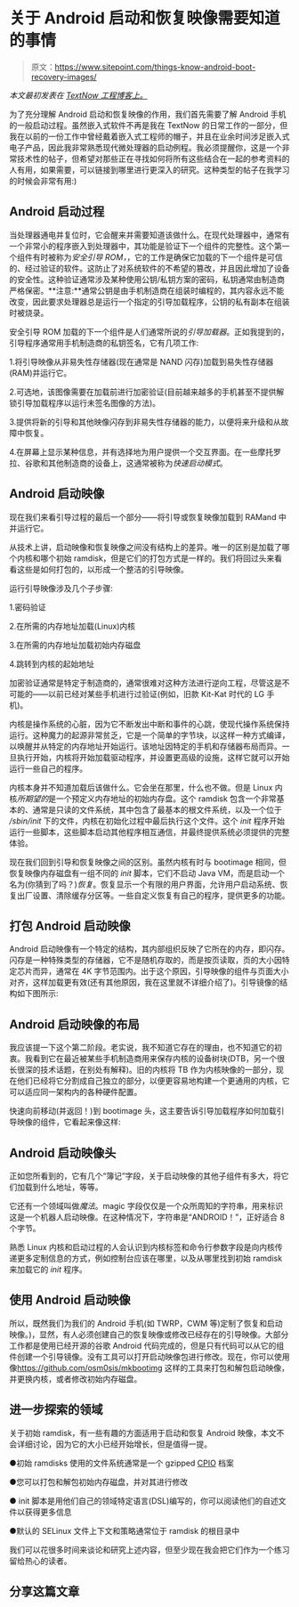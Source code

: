 # 关于 Android 启动和恢复映像需要知道的事情

> 原文：<https://www.sitepoint.com/things-know-android-boot-recovery-images/>

*本文最初发表在 [TextNow 工程博客上。](https://engineering.textnow.com/android-boot-and-recovery-images-fd756e234c1f)*

为了充分理解 Android 启动和恢复映像的作用，我们首先需要了解 Android 手机的一般启动过程。虽然嵌入式软件不再是我在 TextNow 的日常工作的一部分，但我在以前的一份工作中曾经戴着嵌入式工程师的帽子，并且在业余时间涉足嵌入式电子产品，因此我非常熟悉现代微处理器的启动例程。我必须提醒你，这是一个非常技术性的帖子，但希望对那些正在寻找如何将所有这些结合在一起的参考资料的人有用，如果需要，可以链接到哪里进行更深入的研究。这种类型的帖子在我学习的时候会非常有用:)

## Android 启动过程

当处理器通电并复位时，它会醒来并需要知道该做什么。在现代处理器中，通常有一个非常小的程序嵌入到处理器中，其功能是验证下一个组件的完整性。这个第一个组件有时被称为*安全引导 ROM，*，它的工作是确保它加载的下一个组件是可信的、经过验证的软件。这防止了对系统软件的不希望的篡改，并且因此增加了设备的安全性。这种验证通常涉及某种使用公钥/私钥方案的密码，私钥通常由制造商严格保密。**注意:**通常公钥是由手机制造商在组装时编程的，其内容永远不能改变，因此要求处理器总是运行一个指定的引导加载程序，公钥的私有副本在组装时被烧录。

安全引导 ROM 加载的下一个组件是人们通常所说的*引导加载器*。正如我提到的，引导程序通常用手机制造商的私钥签名，它有几项工作:

1.将引导映像从非易失性存储器(现在通常是 NAND 闪存)加载到易失性存储器(RAM)并运行它。

2.可选地，该图像需要在加载前进行加密验证(目前越来越多的手机甚至不提供解锁引导加载程序以运行未签名图像的方法)。

3.提供将新的引导和其他映像闪存到非易失性存储器的能力，以便将来升级和从故障中恢复。

4.在屏幕上显示某种信息，并有选择地为用户提供一个交互界面。在一些摩托罗拉、谷歌和其他制造商的设备上，这通常被称为*快速启动模式*。

## Android 启动映像

现在我们来看引导过程的最后一个部分——将引导或恢复映像加载到 RAMand 中并运行它。

从技术上讲，启动映像和恢复映像之间没有结构上的差异。唯一的区别是加载了哪个内核和哪个初始 ramdisk，但是它们的打包方式是一样的。我们将回过头来看看这些是如何打包的，以形成一个整洁的引导映像。

运行引导映像涉及几个子步骤:

1.密码验证

2.在所需的内存地址加载(Linux)内核

3.在所需的内存地址加载初始内存磁盘

4.跳转到内核的起始地址

加密验证通常是特定于制造商的，通常很难对这种方法进行逆向工程，尽管这是不可能的——以前已经对某些手机进行过验证(例如，旧款 Kit-Kat 时代的 LG 手机)。

内核是操作系统的心脏，因为它不断发出中断和事件的心跳，使现代操作系统保持运行。这种魔力的起源非常贫乏，它是一个简单的字节块，以这样一种方式编译，以唤醒并从特定的内存地址开始运行。该地址因特定的手机和存储器布局而异。一旦执行开始，内核将开始加载驱动程序，并设置更高级的设施，这样它就可以开始运行一些自己的程序。

内核本身并不知道加载后该做什么。它会坐在那里，什么也不做。但是 Linux 内核*所期望的*是一个预定义内存地址的初始内存盘。这个 ramdisk 包含一个非常基本的、通常是只读的文件系统，其中包含了最基本的根文件系统，以及一个位于 */sbin/init* 下的文件，内核在初始化过程中最后执行这个文件。这个 <ahref>*init* 程序开始运行一些脚本，这些脚本启动其他程序相互通信，并最终提供系统必须提供的完整体验。</ahref>

现在我们回到引导和恢复映像之间的区别。虽然内核有时与 bootimage 相同，但恢复映像内存磁盘有一组不同的 *init* 脚本，它们不启动 Java VM，而是启动一个名为(你猜到了吗？)*恢复*。恢复显示一个有限的用户界面，允许用户启动系统、恢复出厂设置、清除缓存分区等。一些自定义恢复有自己的程序，提供更多的功能。

## 打包 Android 启动映像

Android 启动映像有一个特定的结构，其内部组织反映了它所在的内存，即闪存。闪存是一种特殊类型的存储器，它不是随机存取的，而是按页读取，页的大小因特定芯片而异，通常在 4K 字节范围内。出于这个原因，引导映像的组件与页面大小对齐，这样加载更有效(还有其他原因，我在这里就不详细介绍了)。引导镜像的结构如下图所示:

## Android 启动映像的布局

我应该提一下这个第二阶段。老实说，我不知道它存在的理由，也不知道它的初衷。我看到它在最近被某些手机制造商用来保存内核的设备树块(DTB，另一个很长很深的技术话题，在别处有解释)。旧的内核将 TB 作为内核映像的一部分，现在他们已经将它分割成自己独立的部分，以便更容易地构建一个更通用的内核，它可以适应同一架构内的各种硬件配置。

快速向前移动(并返回！)到 bootimage 头，这主要告诉引导加载程序如何加载引导映像的组件，它看起来像这样:

## Android 启动映像头

正如您所看到的，它有几个“簿记”字段，关于启动映像的其他子组件有多大，将它们加载到什么地址，等等。

它还有一个领域叫做*魔法*。magic 字段仅仅是一个众所周知的字符串，用来标识这是一个机器人启动映像。在这种情况下，字符串是“ANDROID！”，正好适合 8 个字节。

熟悉 Linux 内核和启动过程的人会认识到内核标签和命令行参数字段是向内核传递更多定制信息的方式，例如控制台应该在哪里，以及从哪里找到初始 ramdisk 来加载它的 *init* 程序。

## 使用 Android 启动映像

所以，既然我们为我们的 Android 手机(如 TWRP，CWM 等)定制了恢复和启动映像。)，显然，有人必须创建自己的恢复映像或修改已经存在的引导映像。大部分工作都是使用已经开源的谷歌 Android 代码完成的，但是只有代码可以从它的组件创建一个引导镜像。没有工具可以打开启动映像包进行修改。现在，你可以使用像<ahref target="_blank">https://github.com/osm0sis/mkbootimg 这样的工具来打包和解包启动映像，并更换内核，或者修改初始内存磁盘。</ahref>

## 进一步探索的领域

关于初始 ramdisk，有一些有趣的方面适用于启动和恢复 Android 映像，本文不会详细讨论，因为它的大小已经开始增长，但是值得一提。

●初始 ramdisks 使用的文件系统通常是一个 gzipped [CPIO](https://en.wikipedia.org/wiki/Cpio) 档案

●您可以打包和解包初始内存磁盘，并对其进行修改

● init 脚本是用他们自己的领域特定语言(DSL)编写的，你可以阅读他们的<ahref>自述文件以获得更多信息</ahref>

●默认的 SELinux 文件上下文和策略通常位于 ramdisk 的根目录中

我们可以花很多时间来谈论和研究上述内容，但至少现在我会把它们作为一个练习留给热心的读者。

## 分享这篇文章